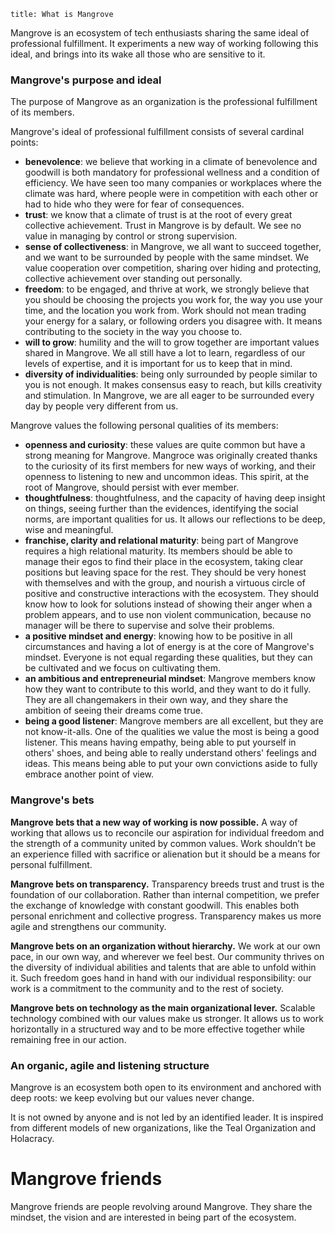 ```
title: What is Mangrove
```

Mangrove is an ecosystem of tech enthusiasts sharing the same ideal of professional fulfillment. It experiments a new way of working following this ideal, and brings into its wake all those who are sensitive to it.


### Mangrove's purpose and ideal

The purpose of Mangrove as an organization is the professional fulfillment of its members.

Mangrove's ideal of professional fulfillment consists of several cardinal points:

- **benevolence**: we believe that working in a climate of benevolence and goodwill is both mandatory for professional wellness and a condition of efficiency. We have seen too many companies or workplaces where the climate was hard, where people were in competition with each other or had to hide who they were for fear of consequences.
- **trust**: we know that a climate of trust is at the root of every great collective achievement. Trust in Mangrove is by default. We see no value in managing by control or strong supervision.
- **sense of collectiveness**: in Mangrove, we all want to succeed together, and we want to be surrounded by people with the same mindset. We value cooperation over competition, sharing over hiding and protecting, collective achievement over standing out personally.
- **freedom**: to be engaged, and thrive at work, we strongly believe that you should be choosing the projects you work for, the way you use your time, and the location you work from. Work should not mean trading your energy for a salary, or following orders you disagree with. It means contributing to the society in the way you choose to.
- **will to grow**: humility and the will to grow together are important values shared in Mangrove. We all still have a lot to learn, regardless of our levels of expertise, and it is important for us to keep that in mind.
- **diversity of individualities**: being only surrounded by people similar to you is not enough. It makes consensus easy to reach, but kills creativity and stimulation. In Mangrove, we are all eager to be surrounded every day by people very different from us.

Mangrove values the following personal qualities of its members:

- **openness and curiosity**: these values are quite common but have a strong meaning for Mangrove. Mangroce was originally created thanks to the curiosity of its first members for new ways of working, and their openness to listening to new and uncommon ideas. This spirit, at the root of Mangrove, should persist with ever member.
- **thoughtfulness**: thoughtfulness, and the capacity of having deep insight on things, seeing further than the evidences, identifying the social norms, are important qualities for us. It allows our reflections to be deep, wise and meaningful.
- **franchise, clarity and relational maturity**: being part of Mangrove requires a high relational maturity. Its members should be able to manage their egos to find their place in the ecosystem, taking clear positions but leaving space for the rest. They should be very honest with themselves and with the group, and nourish a virtuous circle of positive and constructive interactions with the ecosystem. They should know how to look for solutions instead of showing their anger when a problem appears, and to use non violent communication, because no manager will be there to supervise and solve their problems.
- **a positive mindset and energy**: knowing how to be positive in all circumstances and having a lot of energy is at the core of Mangrove's mindset. Everyone is not equal regarding these qualities, but they can be cultivated and we focus on cultivating them.
- **an ambitious and entrepreneurial mindset**: Mangrove members know how they want to contribute to this world, and they want to do it fully. They are all changemakers in their own way, and they share the ambition of seeing their dreams come true.
- **being a good listener**: Mangrove members are all excellent, but they are not know-it-alls. One of the qualities we value the most is being a good listener. This means having empathy, being able to put yourself in others' shoes, and being able to really understand others' feelings and ideas. This means being able to put your own convictions aside to fully embrace another point of view.


### Mangrove's bets

**Mangrove bets that a new way of working is now possible.**
A way of working that allows us to reconcile our aspiration for individual freedom and the strength of a community united by common values. Work shouldn’t be an experience filled with sacrifice or alienation but it should be a means for personal fulfillment.

**Mangrove bets on transparency.**
Transparency breeds trust and trust is the foundation of our collaboration. Rather than internal competition, we prefer the exchange of knowledge with constant goodwill. This enables both personal enrichment and collective progress. Transparency makes us more agile and strengthens our community.

**Mangrove bets on an organization without hierarchy.**
We work at our own pace, in our own way, and wherever we feel best. Our community thrives on the diversity of individual abilities and talents that are able to unfold within it. Such freedom goes hand in hand with our individual responsibility: our work is a commitment to the community and to the rest of society.

**Mangrove bets on technology as the main organizational lever.**
Scalable technology combined with our values make us stronger. It allows us to work horizontally in a structured way and to be more effective together while remaining free in our action.

### An organic, agile and listening structure

Mangrove is an ecosystem both open to its environment and anchored with deep roots: we keep evolving but our values never change.

It is not owned by anyone and is not led by an identified leader. It is inspired from different models of new organizations, like the Teal Organization and Holacracy.


# Mangrove friends

Mangrove friends are people revolving around Mangrove. They share the mindset, the vision and are interested in being part of the ecosystem.
